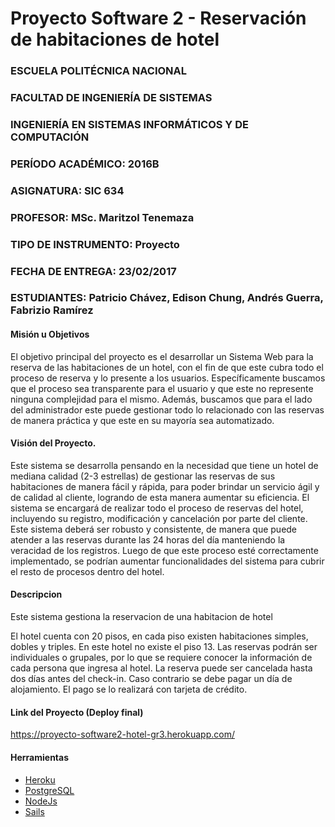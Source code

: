 # Proyecto Software 2 - Reservación de habitaciones de hotel

### ESCUELA POLITÉCNICA NACIONAL
### FACULTAD DE INGENIERÍA DE SISTEMAS
### INGENIERÍA EN SISTEMAS INFORMÁTICOS Y DE COMPUTACIÓN
### PERÍODO ACADÉMICO: 2016B
### ASIGNATURA: SIC 634
### PROFESOR: MSc.  Maritzol Tenemaza
### TIPO DE INSTRUMENTO: Proyecto
### FECHA DE ENTREGA: 23/02/2017
### ESTUDIANTES: Patricio Chávez, Edison Chung, Andrés Guerra, Fabrizio Ramírez


#### Misión u Objetivos
El objetivo principal del proyecto es el desarrollar un Sistema Web para la reserva de las habitaciones de un hotel, con el fin de que este cubra todo el proceso de reserva y lo presente a los usuarios.
Específicamente buscamos que el proceso sea transparente para el usuario y que este no represente ninguna complejidad para el mismo. Además, buscamos que para el lado del administrador este puede gestionar todo lo relacionado con las reservas de manera práctica y que este en su mayoría sea automatizado.
#### Visión del Proyecto.
Este sistema se desarrolla pensando en la necesidad que tiene un hotel de mediana calidad (2-3 estrellas) de gestionar las reservas de sus habitaciones de manera fácil y rápida, para poder brindar un servicio ágil y de calidad al cliente, logrando de esta manera aumentar su eficiencia.
El sistema se encargará de realizar todo el proceso de reservas del hotel, incluyendo su registro, modificación y cancelación por parte del cliente. 
Este sistema deberá ser robusto y consistente, de manera que puede atender a las reservas durante las 24 horas del día manteniendo la veracidad de los registros.
Luego de que este proceso esté correctamente implementado, se podrían aumentar funcionalidades del sistema para cubrir el resto de procesos dentro del hotel.

#### Descripcion

Este sistema gestiona la reservacion de una habitacion de hotel 

El hotel cuenta con 20 pisos, en cada piso existen habitaciones simples, dobles y triples. En este hotel no existe el piso 13. Las reservas podrán ser individuales o grupales, por lo que se requiere conocer la información de cada persona que ingresa al hotel. La reserva puede ser cancelada hasta dos días antes del check-in. Caso contrario se debe pagar un día de alojamiento. El pago se lo realizará con tarjeta de crédito.

#### Link del Proyecto (Deploy final)
https://proyecto-software2-hotel-gr3.herokuapp.com/

#### Herramientas

* [Heroku](https://www.heroku.com/)
* [PostgreSQL](http://www.postgresql.org.es/)
* [NodeJs](https://nodejs.org/es/)
* [Sails](http://sailsjs.com/)

